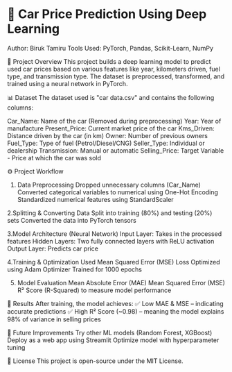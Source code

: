 # 🚗 Car Price Prediction Using Deep Learning
Author: Biruk Tamiru 
Tools Used: PyTorch, Pandas, Scikit-Learn, NumPy

📌 Project Overview
This project builds a deep learning model to predict used car prices based on various features like year, kilometers driven, fuel type, and transmission type. The dataset is preprocessed, transformed, and trained using a neural network in PyTorch.

📊 Dataset
The dataset used is "car data.csv" and contains the following columns:

Car_Name: Name of the car (Removed during preprocessing)
Year: Year of manufacture
Present_Price: Current market price of the car
Kms_Driven: Distance driven by the car (in km)
Owner: Number of previous owners
Fuel_Type: Type of fuel (Petrol/Diesel/CNG)
Seller_Type: Individual or dealership
Transmission: Manual or automatic
Selling_Price: Target Variable - Price at which the car was sold


⚙️ Project Workflow

1. Data Preprocessing
Dropped unnecessary columns (Car_Name)
Converted categorical variables to numerical using One-Hot Encoding
Standardized numerical features using StandardScaler

2.Splitting & Converting Data
Split into training (80%) and testing (20%) sets
Converted the data into PyTorch tensors

3.Model Architecture (Neural Network)
Input Layer: Takes in the processed features
Hidden Layers: Two fully connected layers with ReLU activation
Output Layer: Predicts car price

4.Training & Optimization
Used Mean Squared Error (MSE) Loss
Optimized using Adam Optimizer
Trained for 1000 epochs

5. Model Evaluation
Mean Absolute Error (MAE)
Mean Squared Error (MSE)
R² Score (R-Squared) to measure model performance

📌 Results
After training, the model achieves:
✅ Low MAE & MSE – indicating accurate predictions
✅ High R² Score (~0.98) – meaning the model explains 98% of variance in selling prices

🔧 Future Improvements
Try other ML models (Random Forest, XGBoost)
Deploy as a web app using Streamlit
Optimize model with hyperparameter tuning

📜 License
This project is open-source under the MIT License.
